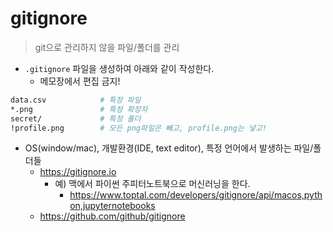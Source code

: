 # gitignore

> git으로 관리하지 않을 파일/폴더를 관리

- `.gitignore` 파일을 생성하여 아래와 같이 작성한다.
  - 메모장에서 편집 금지!

```bash
data.csv            # 특정 파일
*.png               # 특정 확장자
secret/             # 특정 폴더
!profile.png        # 모든 png파일은 빼고, profile.png는 넣고!
```

- OS(window/mac), 개발환경(IDE, text editor), 특정 언어에서 발생하는 파일/폴더들
  - https://gitignore.io
    - 예) 맥에서 파이썬 주피터노트북으로 머신러닝을 한다.
      - https://www.toptal.com/developers/gitignore/api/macos,python,jupyternotebooks
  - https://github.com/github/gitignore


